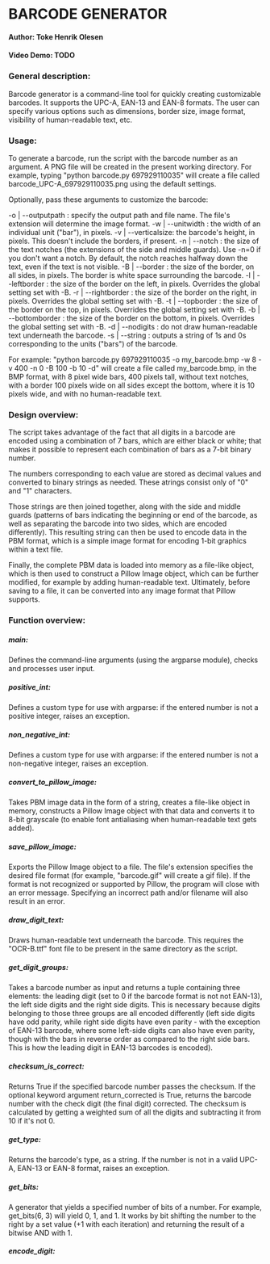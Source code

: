 # BARCODE GENERATOR
#### Author: Toke Henrik Olesen
#### Video Demo: TODO

### General description:

Barcode generator is a command-line tool for quickly creating customizable barcodes. It supports the UPC-A, EAN-13 and
EAN-8 formats. The user can specify various options such as dimensions, border size, image format, visibility of
human-readable text, etc.


### Usage:

To generate a barcode, run the script with the barcode number as an argument. A PNG file will be created in the present
working directory. For example, typing "python barcode.py 697929110035" will create a file called
barcode_UPC-A_697929110035.png using the default settings.

Optionally, pass these arguments to customize the barcode:

-o | --outputpath : specify the output path and file name. The file's extension will determine the image format.
-w | --unitwidth : the width of an individual unit ("bar"), in pixels.
-v | --verticalsize: the barcode's height, in pixels. This doesn't include the borders, if present.
-n | --notch : the size of the text notches (the extensions of the side and middle guards). Use -n=0 if you don't want
a notch. By default, the notch reaches halfway down the text, even if the text is not visible.
-B | --border : the size of the border, on all sides, in pixels. The border is white space surrounding the barcode.
-l | --leftborder : the size of the border on the left, in pixels. Overrides the global setting set with -B.
-r | --rightborder : the size of the border on the right, in pixels. Overrides the global setting set with -B.
-t | --topborder : the size of the border on the top, in pixels. Overrides the global setting set with -B.
-b | --bottomborder : the size of the border on the bottom, in pixels. Overrides the global setting set with -B.
-d | --nodigits : do not draw human-readable text underneath the barcode.
-s | --string : outputs a string of 1s and 0s corresponding to the units ("bars") of the barcode.

For example: "python barcode.py 697929110035 -o my_barcode.bmp -w 8 -v 400 -n 0 -B 100 -b 10 -d" will create a file
called my_barcode.bmp, in the BMP format, with 8 pixel wide bars, 400 pixels tall, without text notches, with a border
100 pixels wide on all sides except the bottom, where it is 10 pixels wide, and with no human-readable text.


### Design overview:

The script takes advantage of the fact that all digits in a barcode are encoded using a combination of 7 bars, which are
either black or white; that makes it possible to represent each combination of bars as a 7-bit binary number.

The numbers corresponding to each value are stored as decimal values and converted to binary strings as needed. These
atrings consist only of "0" and "1" characters.

Those strings are then joined together, along with the side and middle guards (patterns of bars indicating the beginning
or end of the barcode, as well as separating the barcode into two sides, which are encoded differently). This resulting
string can then be used to encode data in the PBM format, which is a simple image format for encoding 1-bit graphics
within a text file.

Finally, the complete PBM data is loaded into memory as a file-like object, which is then used to construct a Pillow
Image object, which can be further modified, for example by adding human-readable text. Ultimately, before saving to a
file, it can be converted into any image format that Pillow supports.


### Function overview:

##### main:
Defines the command-line arguments (using the argparse module), checks and processes user input.

##### positive_int:
Defines a custom type for use with argparse: if the entered number is not a positive integer, raises an exception.

##### non_negative_int:
Defines a custom type for use with argparse: if the entered number is not a non-negative integer, raises an exception.

##### convert_to_pillow_image:
Takes PBM image data in the form of a string, creates a file-like object in memory, constructs a Pillow Image object
with that data and converts it to 8-bit grayscale (to enable font antialiasing when human-readable text gets added).

##### save_pillow_image:
Exports the Pillow Image object to a file. The file's extension specifies the desired file format (for example,
"barcode.gif" will create a gif file). If the format is not recognized or supported by Pillow, the program will close
with an error message.
Specifying an incorrect path and/or filename will also result in an error.

##### draw_digit_text:
Draws human-readable text underneath the barcode. This requires the "OCR-B.ttf" font file to be present in the same
directory as the script.

##### get_digit_groups:
Takes a barcode number as input and returns a tuple containing three elements: the leading digit (set to 0 if the
barcode format is not not EAN-13), the left side digits and the right side digits. This is necessary because digits
belonging to those three groups are all encoded differently (left side digits have odd parity, while right side digits
have even parity - with the exception of EAN-13 barcode, where some left-side digits can also have even parity, though
with the bars in reverse order as compared to the right side bars. This is how the leading digit in EAN-13 barcodes is
encoded).

##### checksum_is_correct:
Returns True if the specified barcode number passes the checksum. If the optional keyword argument return_corrected is
True, returns the barcode number with the check digit (the final digit) corrected.
The checksum is calculated by getting a weighted sum of all the digits and subtracting it from 10 if it's not 0.

##### get_type:
Returns the barcode's type, as a string. If the number is not in a valid UPC-A, EAN-13 or EAN-8 format, raises an
exception.

##### get_bits:
A generator that yields a specified number of bits of a number. For example, get_bits(6, 3) will yield 0, 1, and 1.
It works by bit shifting the number to the right by a set value (+1 with each iteration) and returning the result of
a bitwise AND with 1.

##### encode_digit:
